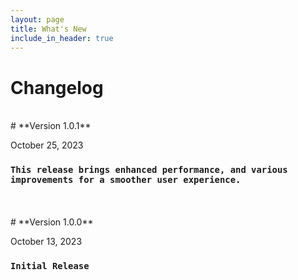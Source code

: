 ```yaml
---
layout: page
title: What's New
include_in_header: true
---
```


# Changelog

<br>
# **Version 1.0.1**

October 25, 2023
### `This release brings enhanced performance, and various improvements for a smoother user experience.`
<br>

<br>
# **Version 1.0.0**

October 13, 2023
### `Initial Release`
<br>